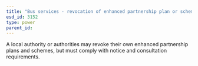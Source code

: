 ```yaml
---
title: "Bus services - revocation of enhanced partnership plan or scheme"
esd_id: 3152
type: power
parent_id:  
---
```


A local authority or authorities may revoke their own enhanced partnership plans and schemes, but must comply with notice and consultation requirements.

